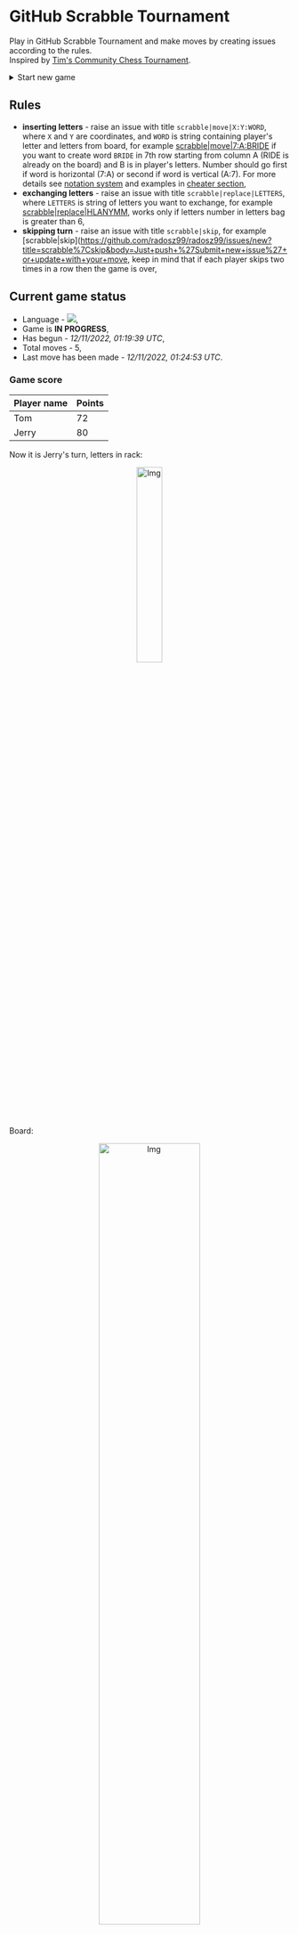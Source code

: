 
# GitHub Scrabble Tournament
Play in GitHub Scrabble Tournament and make moves by creating issues according to the rules.    
Inspired by [Tim's Community Chess Tournament](https://github.com/timburgan/).

<details>
  <summary>Start new game</summary>
  
 
 - [GB](https://github.com/radosz99/radosz99/issues/new?title=scrabble%7Cinit%7CGB&body=Just+push+%27Submit+new+issue%27+or+update+with+your+move)  ![](https://raw.githubusercontent.com/radosz99/radosz99/main/flags/GB.png)
 - [PL](https://github.com/radosz99/radosz99/issues/new?title=scrabble%7Cinit%7CPL&body=Just+push+%27Submit+new+issue%27+or+update+with+your+move)  ![](https://raw.githubusercontent.com/radosz99/radosz99/main/flags/PL.png)
 - [ES](https://github.com/radosz99/radosz99/issues/new?title=scrabble%7Cinit%7CES&body=Just+push+%27Submit+new+issue%27+or+update+with+your+move)  ![](https://raw.githubusercontent.com/radosz99/radosz99/main/flags/ES.png)
 - [DE](https://github.com/radosz99/radosz99/issues/new?title=scrabble%7Cinit%7CDE&body=Just+push+%27Submit+new+issue%27+or+update+with+your+move)  ![](https://raw.githubusercontent.com/radosz99/radosz99/main/flags/DE.png)
 - [FR](https://github.com/radosz99/radosz99/issues/new?title=scrabble%7Cinit%7CFR&body=Just+push+%27Submit+new+issue%27+or+update+with+your+move)  ![](https://raw.githubusercontent.com/radosz99/radosz99/main/flags/FR.png)
</details>
        

## Rules
 - **inserting letters** - raise an issue with title `scrabble|move|X:Y:WORD`, where `X` and `Y` are coordinates, and `WORD` is string containing player's letter and letters from board, for example [scrabble&#124;move&#124;7:A:BRIDE](https://github.com/radosz99/radosz99/issues/new?title=scrabble%7Cmove%7C7%3AA%3ABRIDE&body=Just+push+%27Submit+new+issue%27+or+update+with+your+move) if you want to create word `BRIDE` in 7th row starting from column A (RIDE is already on the board) and B is in player's letters. Number should go first if word is horizontal (7:A) or second if word is vertical (A:7). For more details see [notation system](https://en.wikipedia.org/wiki/Scrabble#Notation_system) and examples in [cheater section](#cheater),
 - **exchanging letters** - raise an issue with title `scrabble|replace|LETTERS`, where `LETTERS` is string of letters you want to exchange, for example [scrabble&#124;replace&#124;HLANYMM](https://github.com/radosz99/radosz99/issues/new?title=scrabble%7Creplace%7CHLANYMM&body=Just+push+%27Submit+new+issue%27+or+update+with+your+move), works only if letters number in letters bag is greater than 6,
 - **skipping turn** - raise an issue with title `scrabble|skip`, for example [scrabble&#124;skip](https://github.com/radosz99/radosz99/issues/new?title=scrabble%7Cskip&body=Just+push+%27Submit+new+issue%27+or+update+with+your+move, keep in mind that if each player skips two times in a row then the game is over,

## Current game status
 - Language - ![](https://raw.githubusercontent.com/radosz99/radosz99/main/flags/FR.png),
 - Game is **IN PROGRESS**,
 - Has begun - *12/11/2022, 01:19:39 UTC*,
 - Total moves - 5,
 - Last move has been made - *12/11/2022, 01:24:53 UTC*.
    
### Game score
| Player name | Points |
 | - | - |  
| Tom | 72
| Jerry | 80

Now it is Jerry's turn, letters in rack:
<p align="center">
    <img src="https://raw.githubusercontent.com/radosz99/radosz99/main/rack.png" width=30% alt="Img"/>
</p>

Board:
<p align="center">
<img src="https://raw.githubusercontent.com/radosz99/radosz99/main/board.png" width=60% alt="Img"/>
</p>
    
## User leaderboard
| Moves | Who | Points |
| - | - | - |
| 5 | [@radosz99](github.com/radosz99)| 152

<a name="cheater"></a>
## Cheater section  
Try out my algorithm and check the moves that were found based on the state of the board and rack. :cowboy_hat_face:
<details>
  <summary>Reveal some fancy moves :)</summary>
  
  | Id | Move | Points |
  | - | - | - |  
|1 | [9:H:maya](https://github.com/radosz99/radosz99/issues/new?title=scrabble%7Cmove%7C9%3AH%3Amaya&body=Just+push+%27Submit+new+issue%27+or+update+with+your+move) | 34 
|2 | [9:H:laya](https://github.com/radosz99/radosz99/issues/new?title=scrabble%7Cmove%7C9%3AH%3Alaya&body=Just+push+%27Submit+new+issue%27+or+update+with+your+move) | 33 
|3 | [J:1:yin](https://github.com/radosz99/radosz99/issues/new?title=scrabble%7Cmove%7CJ%3A1%3Ayin&body=Just+push+%27Submit+new+issue%27+or+update+with+your+move) | 32 
|4 | [9:J:maya](https://github.com/radosz99/radosz99/issues/new?title=scrabble%7Cmove%7C9%3AJ%3Amaya&body=Just+push+%27Submit+new+issue%27+or+update+with+your+move) | 18 
|5 | [H:7:khan](https://github.com/radosz99/radosz99/issues/new?title=scrabble%7Cmove%7CH%3A7%3Akhan&body=Just+push+%27Submit+new+issue%27+or+update+with+your+move) | 16 
|6 | [9:I:ahan](https://github.com/radosz99/radosz99/issues/new?title=scrabble%7Cmove%7C9%3AI%3Aahan&body=Just+push+%27Submit+new+issue%27+or+update+with+your+move) | 15 
|7 | [9:J:hala](https://github.com/radosz99/radosz99/issues/new?title=scrabble%7Cmove%7C9%3AJ%3Ahala&body=Just+push+%27Submit+new+issue%27+or+update+with+your+move) | 15 
|8 | [9:J:laya](https://github.com/radosz99/radosz99/issues/new?title=scrabble%7Cmove%7C9%3AJ%3Alaya&body=Just+push+%27Submit+new+issue%27+or+update+with+your+move) | 15 
|9 | [9:J:han](https://github.com/radosz99/radosz99/issues/new?title=scrabble%7Cmove%7C9%3AJ%3Ahan&body=Just+push+%27Submit+new+issue%27+or+update+with+your+move) | 14 
|10 | [9:J:ha](https://github.com/radosz99/radosz99/issues/new?title=scrabble%7Cmove%7C9%3AJ%3Aha&body=Just+push+%27Submit+new+issue%27+or+update+with+your+move) | 13 
</details>
    
## Latest moves
<details>
<summary>Show 10 latest moves</summary>
  
  
  | Id | Type | Move / Letters to replace | Created words / New letters | Date | Points | Player | Who |
  | - | - | - | - | - | - | - | - |
|4| INSERT | 2:I:girofle | ['GIROFLE'] | 12/11/2022, 01:24:51 UTC | 26 | Tom | [@radosz99](github.com/radosz99) |
|3| INSERT | O:2:evasure | ['EVASURE'] | 12/11/2022, 01:23:57 UTC | 42 | Jerry | [@radosz99](github.com/radosz99) |
|2| INSERT | 5:I:texanes | ['TEXANES'] | 12/11/2022, 01:22:39 UTC | 20 | Tom | [@radosz99](github.com/radosz99) |
|1| INSERT | K:4:excipa | ['EXCIPA'] | 12/11/2022, 01:21:52 UTC | 38 | Jerry | [@radosz99](github.com/radosz99) |
|0| INSERT | 7:H:kali | ['KALI'] | 12/11/2022, 01:20:40 UTC | 26 | Tom | [@radosz99](github.com/radosz99) |
</details>
    